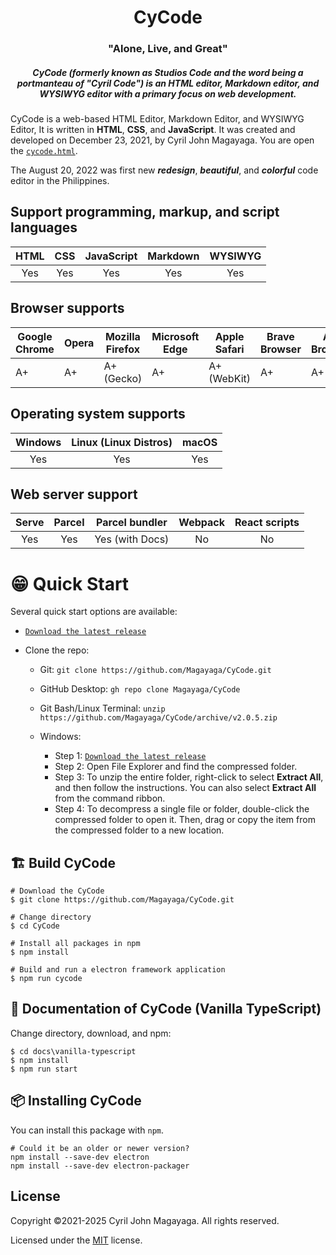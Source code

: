 <h1 align="center">CyCode</h1>
<h3 align="center">"Alone, Live, and Great"</h3>

<h5 align="center">CyCode (formerly known as Studios Code and the word being a portmanteau of "Cyril Code") is an HTML editor, Markdown editor, and WYSIWYG editor with a primary focus on web development.</h5>

CyCode is a web-based HTML Editor, Markdown Editor, and WYSIWYG Editor, It is written in **HTML**, **CSS**, and **JavaScript**. It was created and developed on December 23, 2021, by Cyril John Magayaga. You are open the [`cycode.html`](./src/cycode.html).

The August 20, 2022 was first new **_redesign_**, **_beautiful_**, and **_colorful_** code editor in the Philippines.

## Support programming, markup, and script languages

| HTML | CSS | JavaScript | Markdown | WYSIWYG |
|:-:|:-:|:-:|:-:|:-:|
| Yes | Yes | Yes | Yes | Yes |

## Browser supports

| Google Chrome | Opera | Mozilla Firefox | Microsoft Edge | Apple Safari | Brave Browser | Arc Browser |
|---------------|-------|-----------------|----------------|--------------|---------------|-------------|
| A+            | A+    | A+ (Gecko)      | A+             | A+ (WebKit)  | A+            | A+          |

## Operating system supports

| Windows | Linux (Linux Distros) | macOS |
|:-------:|:---------------------:|:-----:|
|Yes      |Yes                    |Yes    |

## Web server support

| Serve | Parcel | Parcel bundler | Webpack | React scripts |
|:-----:|:------:|:--------------:|:-------:|:-------------:|
|Yes    |Yes     |Yes (with Docs) |No       |No             |

# 😁 Quick Start

Several quick start options are available:

* [`Download the latest release`](https://github.com/Magayaga/CyCode/archive/v2.0.5.zip)
* Clone the repo:

  * Git: `git clone https://github.com/Magayaga/CyCode.git`
  * GitHub Desktop: `gh repo clone Magayaga/CyCode`
  * Git Bash/Linux Terminal: `unzip https://github.com/Magayaga/CyCode/archive/v2.0.5.zip`
  * Windows:

    * Step 1: [`Download the latest release`](https://github.com/Magayaga/CyCode/archive/v2.0.5.zip)
    * Step 2: Open File Explorer and find the compressed folder.
    * Step 3: To unzip the entire folder, right-click to select **Extract All**, and then follow the instructions. You can also select **Extract All** from the command ribbon.
    * Step 4: To decompress a single file or folder, double-click the compressed folder to open it. Then, drag or copy the item from the compressed folder to a new location.

## 🏗️ Build CyCode

```shell
# Download the CyCode
$ git clone https://github.com/Magayaga/CyCode.git

# Change directory
$ cd CyCode

# Install all packages in npm
$ npm install

# Build and run a electron framework application
$ npm run cycode

```

## 📄 Documentation of CyCode (Vanilla TypeScript)

Change directory, download, and npm:
```shell
$ cd docs\vanilla-typescript
$ npm install
$ npm run start
```

## 📦 Installing CyCode
You can install this package with `npm`.


```shell
# Could it be an older or newer version?
npm install --save-dev electron
npm install --save-dev electron-packager
```

## License
Copyright ©2021-2025 Cyril John Magayaga. All rights reserved.

Licensed under the [MIT](LICENSE) license.
